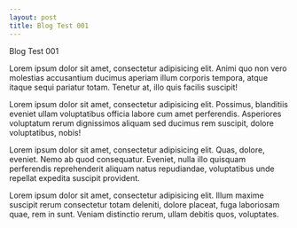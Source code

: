 ```yaml
---
layout: post
title: Blog Test 001
---
```


Blog Test 001


Lorem ipsum dolor sit amet, consectetur adipisicing elit. Animi quo non vero molestias accusantium ducimus aperiam illum corporis tempora, atque itaque sequi pariatur totam. Tenetur at, illo quis facilis suscipit!

Lorem ipsum dolor sit amet, consectetur adipisicing elit. Possimus, blanditiis eveniet ullam voluptatibus officia labore cum amet perferendis. Asperiores voluptatum rerum dignissimos aliquam sed ducimus rem suscipit, dolore voluptatibus, nobis!

Lorem ipsum dolor sit amet, consectetur adipisicing elit. Quas, dolore, eveniet. Nemo ab quod consequatur. Eveniet, nulla illo quisquam perferendis reprehenderit aliquam natus repudiandae, voluptatibus unde repellat expedita suscipit provident.

Lorem ipsum dolor sit amet, consectetur adipisicing elit. Illum maxime suscipit rerum consectetur totam deleniti, dolore placeat, fuga laboriosam quae, rem in sunt. Veniam distinctio rerum, ullam debitis quos, voluptates.